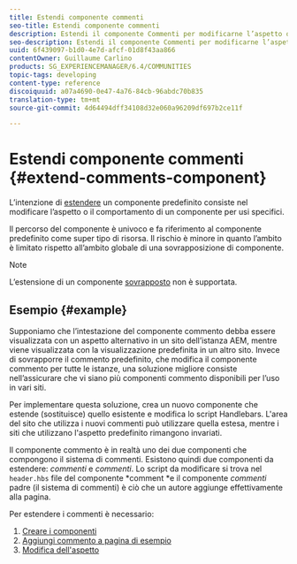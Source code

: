 ```yaml
---
title: Estendi componente commenti
seo-title: Estendi componente commenti
description: Estendi il componente Commenti per modificarne l’aspetto o il comportamento per usi specifici
seo-description: Estendi il componente Commenti per modificarne l’aspetto o il comportamento per usi specifici
uuid: 6f439097-b1d0-4e7d-afcf-01d8f43aa866
contentOwner: Guillaume Carlino
products: SG_EXPERIENCEMANAGER/6.4/COMMUNITIES
topic-tags: developing
content-type: reference
discoiquuid: a07a4690-0e47-4a76-84cb-96abdc70b835
translation-type: tm+mt
source-git-commit: 4d64494dff34108d32e060a96209df697b2ce11f

---
```



# Estendi componente commenti {#extend-comments-component}

L’intenzione di [estendere](client-customize.md#extensions) un componente predefinito consiste nel modificare l’aspetto o il comportamento di un componente per usi specifici.

Il percorso del componente è univoco e fa riferimento al componente predefinito come super tipo di risorsa. Il rischio è minore in quanto l’ambito è limitato rispetto all’ambito globale di una sovrapposizione di componente.

>[!NOTE]
>
>L’estensione di un componente [sovrapposto](client-customize.md#overlays) non è supportata.

## Esempio {#example}

Supponiamo che l’intestazione del componente commento debba essere visualizzata con un aspetto alternativo in un sito dell’istanza AEM, mentre viene visualizzata con la visualizzazione predefinita in un altro sito. Invece di sovrapporre il commento predefinito, che modifica il componente commento per tutte le istanze, una soluzione migliore consiste nell’assicurare che vi siano più componenti commento disponibili per l’uso in vari siti.

Per implementare questa soluzione, crea un nuovo componente che estende (sostituisce) quello esistente e modifica lo script Handlebars. L&#39;area del sito che utilizza i nuovi commenti può utilizzare quella estesa, mentre i siti che utilizzano l&#39;aspetto predefinito rimangono invariati.

Il componente commento è in realtà uno dei due componenti che compongono il sistema di commenti. Esistono quindi due componenti da estendere: *commenti* e *commenti*. Lo script da modificare si trova nel `header.hbs` file del componente *comment *e il componente *commenti* padre (il sistema di commenti) è ciò che un autore aggiunge effettivamente alla pagina.

Per estendere i commenti è necessario:

1. [Creare i componenti](extend-create-components.md)
1. [Aggiungi commento a pagina di esempio](extend-sample-page.md)
1. [Modifica dell&#39;aspetto](extend-alter-appearance.md)

